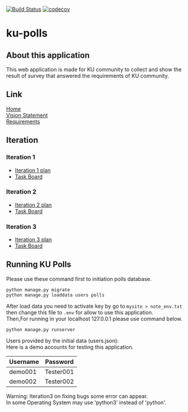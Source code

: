 [![Build Status](https://travis-ci.com/boom210232/ku-polls.svg?branch=iteration2)](https://travis-ci.com/boom210232/ku-polls) 
[![codecov](https://codecov.io/gh/boom210232/ku-polls/branch/main/graph/badge.svg?token=HH9U768Q44)](https://codecov.io/gh/boom210232/ku-polls)    
# ku-polls         

## About this application       
This web application is made for KU community to collect and show the result of survey that answered the requirements of KU community.

## Link
[Home](https://github.com/boom210232/ku-polls/wiki)      
[Vision Statement](https://github.com/boom210232/ku-polls/wiki/Vision-Statement)     
[Requirements](https://github.com/boom210232/ku-polls/wiki/Requirements)    
## Iteration           
### Iteration 1        
- [Iteration 1 plan](https://github.com/boom210232/ku-polls/wiki/Iteration-1-Plan)          
- [Task Board](https://github.com/boom210232/ku-polls/projects/1)              
### Iteration 2        
- [Iteration 2 plan](https://github.com/boom210232/ku-polls/wiki/Iteration-2-Plan)          
- [Task Board](https://github.com/boom210232/ku-polls/projects/2)          
### Iteration 3        
- [Iteration 3 plan](https://github.com/boom210232/ku-polls/wiki/Iteration-3-Plan)          
- [Task Board](https://github.com/boom210232/ku-polls/projects/3)           
  

## Running KU Polls
Please use these command first to initiation polls database.
```
python manage.py migrate
python manage.py loaddata users polls
```

After load data you need to activate key by go to `mysite > note_env.txt ` then change this file to `.env` for allow to use this application.     
Then,For running in your localhost 127.0.0.1 please use command below.
``` 
python manage.py runserver
```       
Users provided by the initial data (users.json):     
Here is a demo accounts for testing this application.         

| Username  | Password    |
|-----------|-------------|
| demo001     | Tester001    |
| demo002     | Tester002    |        

Warning: Iteration3 on fixing bugs some error can appear.  
In some Operating System may use 'python3' instead of 'python'.